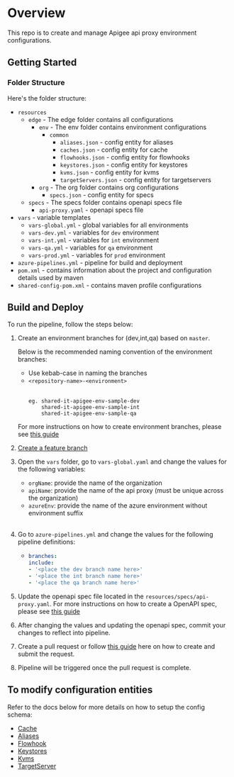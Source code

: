 # Overview

This repo is to create and manage Apigee api proxy environment configurations. 

## Getting Started

### Folder Structure

Here's the folder structure:

- `resources`
  - `edge` - The edge folder contains all configurations
    - `env` - The env folder contains environment configurations
      - `common` 
        - `aliases.json` - config entity for aliases
        - `caches.json` - config entity for cache
        - `flowhooks.json` - config entity for flowhooks
        - `keystores.json` - config entity for keystores
        - `kvms.json` - config entity for kvms
        - `targetServers.json` - config entity for targetservers
    - `org` - The org folder contains org configurations
      - `specs.json` - config entity for specs
  - `specs` - The specs folder contains openapi specs file
    - `api-proxy.yaml` - openapi specs file
- `vars` - variable templates
  - `vars-global.yml` - global variables for all environments
  - `vars-dev.yml` - variables for `dev` environment
  - `vars-int.yml` - variables for `int` environment
  - `vars-qa.yml` - variables for `qa` environment
  - `vars-prod.yml` - variables for `prod` environment
- `azure-pipelines.yml` - pipeline for build and deployment
- `pom.xml` - contains information about the project and configuration details used by maven
- `shared-config-pom.xml` - contains maven profile configurations

## Build and Deploy
To run the pipeline, follow the steps below:
1. Create an environment branches for (dev,int,qa) based on `master`.

   Below is the recommended naming convention of the environment branches:
    - Use kebab-case in naming the branches
    - `<repository-name>-<environment>`
     <br /><br />
      ```
      eg. shared-it-apigee-env-sample-dev
          shared-it-apigee-env-sample-int
          shared-it-apigee-env-sample-qa
      ```
   For more instructions on how to create environment branches, please see [this guide](https://dev.azure.com/SempraUtilities/SempraUtilities/_wiki/wikis/SempraUtilities.wiki/2595/Create-environment-branches)

1. [Create a feature branch](https://dev.azure.com/SempraUtilities/SempraUtilities/_wiki/wikis/SempraUtilities.wiki/2279/Create-a-feature-branch)

1. Open the `vars` folder, go to `vars-global.yaml` and change the values for the following variables:

    - `orgName`: provide the name of the organization
    - `apiName`: provide the name of the api proxy (must be unique across the organization)
    - `azureEnv`: provide the name of the azure environment without environment suffix
<br /><br />

1. Go to `azure-pipelines.yml` and change the values for the following pipeline definitions:
    
    -   ```yaml
        branches:
        include:
        - '<place the dev branch name here>'
        - '<place the int branch name here>'
        - '<place the qa branch name here>'
        ```

1. Update the openapi spec file located in the `resources/specs/api-proxy.yaml`. For more instructions on how to create a OpenAPI spec, please see [this guide](https://dev.azure.com/SempraUtilities/SempraUtilities/_wiki/wikis/SempraUtilities.wiki/2118/OpenAPI-Specs-Guide)

1. After changing the values and updating the openapi spec, commit your changes to reflect into pipeline.

1. Create a pull request or follow [this guide](https://dev.azure.com/SempraUtilities/SempraUtilities/_wiki/wikis/SempraUtilities.wiki/2280/Create-a-pull-request) here on how to create and submit the request.

1. Pipeline will be triggered once the pull request is complete.

## To modify configuration entities
Refer to the docs below for more details on how to setup the config schema:
* [Cache](https://apidocs.apigee.com/docs/caches/1/types/Cache)
* [Aliases](https://apidocs.apigee.com/docs/keystores-and-truststores/1/types/Alias)
* [Flowhook](https://apidocs.apigee.com/docs/shared-flows/1/types/FlowHook)
* [Keystores](https://apidocs.apigee.com/docs/keystores-and-truststores/1/types/KeystoreTrustore)
* [Kvms](https://apidocs.apigee.com/docs/key-value-maps/1/types/KVMs)
* [TargetServer](https://apidocs.apigee.com/docs/targetservers/1/types/TargetServer)

